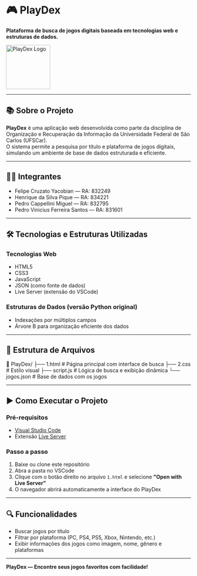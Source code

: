 # 🎮 PlayDex

**Plataforma de busca de jogos digitais baseada em tecnologias web e estruturas de dados.**

<img src="https://cdn-icons-png.flaticon.com/512/10320/10320429.png" alt="PlayDex Logo" width="120"/>

---

## 📚 Sobre o Projeto

**PlayDex** é uma aplicação web desenvolvida como parte da disciplina de Organização e Recuperação da Informação da Universidade Federal de São Carlos (UFSCar).  
O sistema permite a pesquisa por título e plataforma de jogos digitais, simulando um ambiente de base de dados estruturada e eficiente.

---

## 👨‍💻 Integrantes

- Felipe Cruzato Yacobian — RA: 832249  
- Henrique da Silva Pique — RA: 834221  
- Pedro Cappellini Miguel — RA: 832795  
- Pedro Vinicius Ferreira Santos — RA: 831601  

---

## 🛠️ Tecnologias e Estruturas Utilizadas

### Tecnologias Web
- HTML5
- CSS3
- JavaScript
- JSON (como fonte de dados)
- Live Server (extensão do VSCode)

### Estruturas de Dados (versão Python original)
- Indexações por múltiplos campos
- Árvore B para organização eficiente dos dados

---

## 📁 Estrutura de Arquivos

📂 PlayDex/
├── 1.html # Página principal com interface de busca
├── 2.css # Estilo visual
├── script.js # Lógica de busca e exibição dinâmica
└── jogos.json # Base de dados com os jogos


---

## ▶️ Como Executar o Projeto

### Pré-requisitos

- [Visual Studio Code](https://code.visualstudio.com/)
- Extensão [Live Server](https://marketplace.visualstudio.com/items?itemName=ritwickdey.LiveServer)

### Passo a passo

1. Baixe ou clone este repositório
2. Abra a pasta no VSCode
3. Clique com o botão direito no arquivo `1.html` e selecione **"Open with Live Server"**
4. O navegador abrirá automaticamente a interface do PlayDex

---

## 🔍 Funcionalidades

- Buscar jogos por título
- Filtrar por plataforma (PC, PS4, PS5, Xbox, Nintendo, etc.)
- Exibir informações dos jogos como imagem, nome, gênero e plataformas

---

**PlayDex — Encontre seus jogos favoritos com facilidade!**
